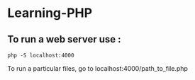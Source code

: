 # Learning-PHP

## To run a web server use :
```
php -S localhost:4000
```

To run a particular files, go to localhost:4000/path_to_file.php
